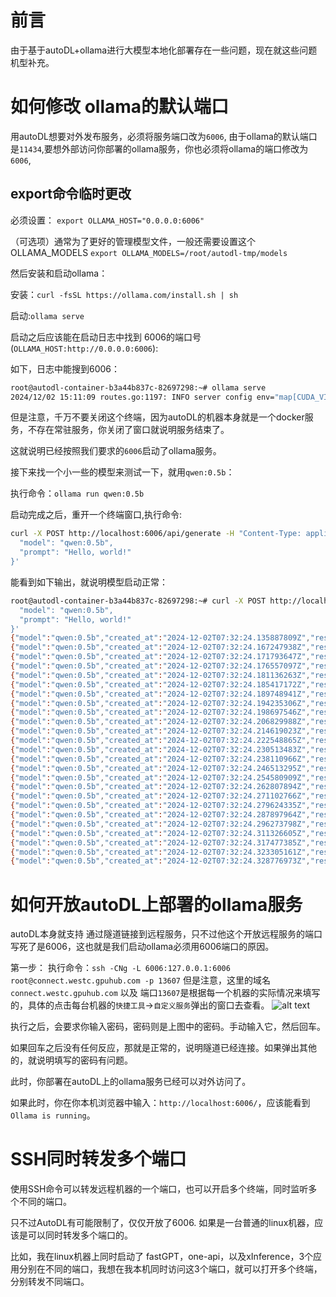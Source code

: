 # 前言

由于基于autoDL+ollama进行大模型本地化部署存在一些问题，现在就这些问题机型补充。

# 如何修改 ollama的默认端口

用autoDL想要对外发布服务，必须将服务端口改为`6006`, 由于ollama的默认端口是`11434`,要想外部访问你部署的ollama服务，你也必须将ollama的端口修改为`6006`,

## export命令临时更改

必须设置：
`export OLLAMA_HOST="0.0.0.0:6006"`

（可选项）通常为了更好的管理模型文件，一般还需要设置这个OLLAMA_MODELS
`export OLLAMA_MODELS=/root/autodl-tmp/models` 

然后安装和启动ollama：

安装：`curl -fsSL https://ollama.com/install.sh | sh`

启动:`ollama serve`

启动之后应该能在启动日志中找到 6006的端口号(`OLLAMA_HOST:http://0.0.0.0:6006`):

如下，日志中能搜到6006：

```bash
root@autodl-container-b3a44b837c-82697298:~# ollama serve
2024/12/02 15:11:09 routes.go:1197: INFO server config env="map[CUDA_VISIBLE_DEVICES: GPU_DEVICE_ORDINAL: HIP_VISIBLE_DEVICES: HSA_OVERRIDE_GFX_VERSION: HTTPS_PROXY: HTTP_PROXY: NO_PROXY: OLLAMA_DEBUG:false OLLAMA_FLASH_ATTENTION:false OLLAMA_GPU_OVERHEAD:0 OLLAMA_HOST:http://0.0.0.0:6006 OLLAMA_INTEL_GPU:false OLLAMA_KEEP_ALIVE:5m0s OLLAMA_LLM_LIBRARY: OLLAMA_LOAD_TIMEOUT:5m0s OLLAMA_MAX_LOADED_MODELS:0 OLLAMA_MAX_QUEUE:512 OLLAMA_MODELS:/root/.ollama/models OLLAMA_MULTIUSER_CACHE:false OLLAMA_NOHISTORY:false OLLAMA_NOPRUNE:false OLLAMA_NUM_PARALLEL:0 OLLAMA_ORIGINS:[http://localhost https://localhost http://localhost:* https://localhost:* http://127.0.0.1 https://127.0.0.1 http://127.0.0.1:* https://127.0.0.1:* http://0.0.0.0 https://0.0.0.0 http://0.0.0.0:* https://0.0.0.0:* app://* file://* tauri://* vscode-webview://*] OLLAMA_SCHED_SPREAD:false OLLAMA_TMPDIR: ROCR_VISIBLE_DEVICES: http_proxy: https_proxy: no_proxy:]"
```

但是注意，千万不要关闭这个终端，因为autoDL的机器本身就是一个docker服务，不存在常驻服务，你关闭了窗口就说明服务结束了。

这就说明已经按照我们要求的`6006`启动了ollama服务。

接下来找一个小一些的模型来测试一下，就用`qwen:0.5b`：

执行命令：`ollama run qwen:0.5b`

启动完成之后，重开一个终端窗口,执行命令:

```bash
curl -X POST http://localhost:6006/api/generate -H "Content-Type: application/json" -d '{
  "model": "qwen:0.5b",
  "prompt": "Hello, world!"
}'
```

能看到如下输出，就说明模型启动正常：

```bash
root@autodl-container-b3a44b837c-82697298:~# curl -X POST http://localhost:6006/api/generate -H "Content-Type: application/json" -d '{
  "model": "qwen:0.5b",
  "prompt": "Hello, world!"
}'
{"model":"qwen:0.5b","created_at":"2024-12-02T07:32:24.135887809Z","response":"Welcome","done":false}
{"model":"qwen:0.5b","created_at":"2024-12-02T07:32:24.167247938Z","response":" to","done":false}
{"model":"qwen:0.5b","created_at":"2024-12-02T07:32:24.171793647Z","response":" the","done":false}
{"model":"qwen:0.5b","created_at":"2024-12-02T07:32:24.176557097Z","response":" programming","done":false}
{"model":"qwen:0.5b","created_at":"2024-12-02T07:32:24.181136263Z","response":" language","done":false}
{"model":"qwen:0.5b","created_at":"2024-12-02T07:32:24.185417172Z","response":" you","done":false}
{"model":"qwen:0.5b","created_at":"2024-12-02T07:32:24.189748941Z","response":" chose","done":false}
{"model":"qwen:0.5b","created_at":"2024-12-02T07:32:24.194235306Z","response":".","done":false}
{"model":"qwen:0.5b","created_at":"2024-12-02T07:32:24.198697546Z","response":" If","done":false}
{"model":"qwen:0.5b","created_at":"2024-12-02T07:32:24.206829988Z","response":" you","done":false}
{"model":"qwen:0.5b","created_at":"2024-12-02T07:32:24.214619023Z","response":" have","done":false}
{"model":"qwen:0.5b","created_at":"2024-12-02T07:32:24.222548865Z","response":" any","done":false}
{"model":"qwen:0.5b","created_at":"2024-12-02T07:32:24.230513483Z","response":" questions","done":false}
{"model":"qwen:0.5b","created_at":"2024-12-02T07:32:24.238110966Z","response":" or","done":false}
{"model":"qwen:0.5b","created_at":"2024-12-02T07:32:24.246513295Z","response":" need","done":false}
{"model":"qwen:0.5b","created_at":"2024-12-02T07:32:24.254580909Z","response":" further","done":false}
{"model":"qwen:0.5b","created_at":"2024-12-02T07:32:24.262807894Z","response":" assistance","done":false}
{"model":"qwen:0.5b","created_at":"2024-12-02T07:32:24.271102766Z","response":",","done":false}
{"model":"qwen:0.5b","created_at":"2024-12-02T07:32:24.279624335Z","response":" please","done":false}
{"model":"qwen:0.5b","created_at":"2024-12-02T07:32:24.287897964Z","response":" feel","done":false}
{"model":"qwen:0.5b","created_at":"2024-12-02T07:32:24.296273798Z","response":" free","done":false}
{"model":"qwen:0.5b","created_at":"2024-12-02T07:32:24.311326605Z","response":" to","done":false}
{"model":"qwen:0.5b","created_at":"2024-12-02T07:32:24.317477385Z","response":" ask","done":false}
{"model":"qwen:0.5b","created_at":"2024-12-02T07:32:24.323305161Z","response":".","done":false}
{"model":"qwen:0.5b","created_at":"2024-12-02T07:32:24.328776973Z","response":"","done":true,"done_reason":"stop","context":[151644,872,198,9707,11,1879,0,151645,198,151644,77091,198,13936,311,279,15473,4128,498,14554,13,1416,498,614,894,4755,476,1184,4623,12994,11,4486,2666,1910,311,2548,13],"total_duration":2065240719,"load_duration":1657854005,"prompt_eval_count":12,"prompt_eval_duration":209000000,"eval_count":25,"eval_duration":196000000}
```

# 如何开放autoDL上部署的ollama服务

autoDL本身就支持 通过隧道链接到远程服务，只不过他这个开放远程服务的端口写死了是6006，这也就是我们启动ollama必须用6006端口的原因。

第一步：
执行命令：`ssh -CNg -L 6006:127.0.0.1:6006 root@connect.westc.gpuhub.com -p 13607`
但是注意，这里的域名`connect.westc.gpuhub.com` 以及 端口`13607`是根据每一个机器的实际情况来填写的，具体的点击每台机器的`快捷工具`->`自定义服务`弹出的窗口去查看。
![alt text](image-1.png)

执行之后，会要求你输入密码，密码则是上图中的密码。手动输入它，然后回车。

如果回车之后没有任何反应，那就是正常的，说明隧道已经连接。如果弹出其他的，就说明填写的密码有问题。

此时，你部署在autoDL上的ollama服务已经可以对外访问了。

如果此时，你在你本机浏览器中输入：`http://localhost:6006/`，应该能看到 `Ollama is running`。

# SSH同时转发多个端口

使用SSH命令可以转发远程机器的一个端口，也可以开启多个终端，同时监听多个不同的端口。

只不过AutoDL有可能限制了，仅仅开放了6006. 
如果是一台普通的linux机器，应该是可以同时转发多个端口的。

比如，我在linux机器上同时启动了 fastGPT，one-api，以及xInference，3个应用分别在不同的端口，我想在我本机同时访问这3个端口，就可以打开多个终端，分别转发不同端口。

